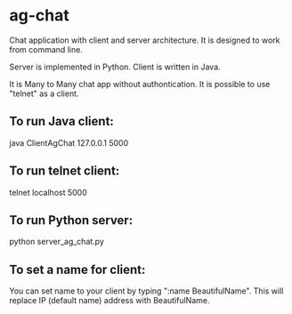 ag-chat
=======

Chat application with client and server architecture. It is designed to work from command line.

Server is implemented in Python. Client is written in Java.

It is Many to Many chat app without authontication. It is possible to use "telnet" as a client.

To run Java client:
-------------------

java ClientAgChat 127.0.0.1 5000

To run telnet client:
---------------------

telnet localhost 5000

To run Python server:
---------------------

python server_ag_chat.py

To set a name for client:
-------------------------

You can set name to your client by typing ":name BeautifulName".
This will replace IP (default name) address with BeautifulName.